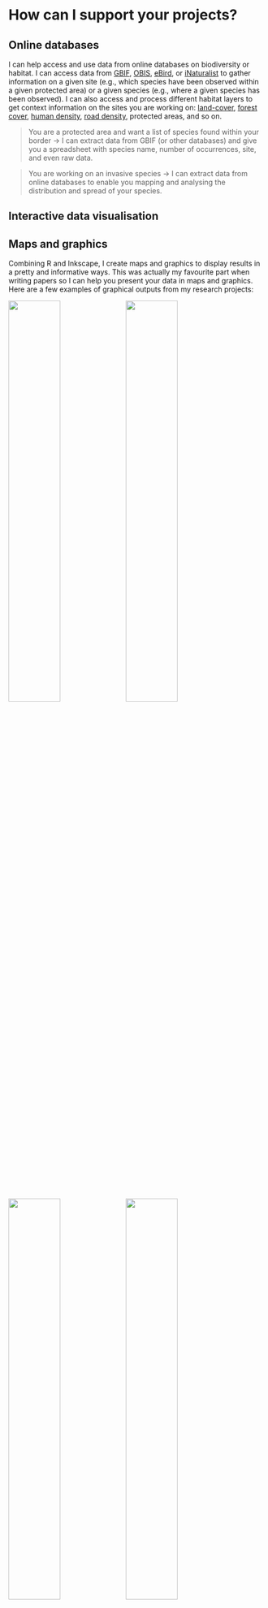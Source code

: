 # How can I support your projects?

## Online databases
I can help access and use data from online databases on biodiversity or habitat. I can access data from [GBIF](https://www.gbif.org/), [OBIS](https://obis.org/), [eBird](https://ebird.org), or [iNaturalist](https://www.inaturalist.org) to gather information on a given site (e.g., which species have been observed within a given protected area) or a given species (e.g., where a given species has been observed). I can also access and process different habitat layers to get context information on the sites you are working on: [land-cover](https://land.copernicus.eu/en/products/corine-land-cover), [forest cover](https://glad.earthengine.app/view/global-forest-change), [human density](https://ghsl.jrc.ec.europa.eu/ghs_pop.php), [road density](https://www.globio.info/download-grip-dataset), protected areas, and so on.

> You are a protected area and want a list of species found within your border -> I can extract data from GBIF (or other databases) and give you a spreadsheet with species name, number of occurrences, site, and even raw data.

> You are working on an invasive species -> I can extract data from online databases to enable you mapping and analysing the distribution and spread of your species. 



## Interactive data visualisation



## Maps and graphics
Combining R and Inkscape, I create maps and graphics to display results in a pretty and informative ways. This was actually my favourite part when writing papers so I can help you present your data in maps and graphics. Here are a few examples of graphical outputs from my research projects:

<p float="center">
  <img src="https://victorcazalis.github.io/Images/Fig1.png" width="45%">
  <img src="https://victorcazalis.github.io/Images/Fig2.png"  width="45%">
</p>
<p float="center">
<img src="https://victorcazalis.github.io/Images/Fig3.png"  width="45%">
<img src="https://victorcazalis.github.io/Images/Fig4.png"  width="45%">
</p>

> You are running a conservation program and need to present the trends of your species in a report or website -> I can analyse the data and display the results nicely.

> You need a pretty and informative map of your protected area (including some graphics and pictures) -> I can design it for you.


## GIS analyses



## Statistical analyses
Over my years in academia I gained expertise in diverse statistical analyses. I can help you explore your data, find the correct statistical analyses to implement, and code the analyses.

I can for instance help with:
- Generalised Linear Models
- Mixed effect models
- Multivariate analyses (PCAs, factorial analyses...)
- Random Forest algorithms

> You are monitoring a species within your region --> I can analyse your raw data to estimate population trends.

> You are XXX


## Database management
I can help you to create or manage a biodiversity database for your structure. I can help design the structure, code ways to populate the database, code ways to review the database and spot possible errors, or code ways to access and use data from it.




